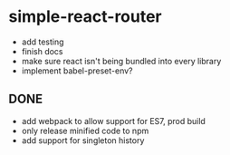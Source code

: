# simple-react-router
- add testing
- finish docs
- make sure react isn't being bundled into every library
- implement babel-preset-env?

## DONE
- add webpack to allow support for ES7, prod build
- only release minified code to npm
- add support for singleton history
